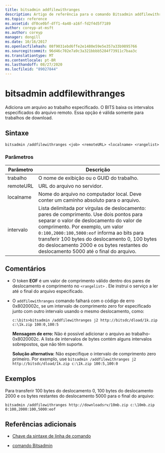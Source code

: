 ```yaml
---
title: bitsadmin addfilewithranges
description: Artigo de referência para o comando Bitsadmin addfilewithranges, que adiciona um arquivo ao trabalho especificado. O BITS baixa os intervalos especificados do arquivo remoto.
ms.topic: reference
ms.assetid: df0ce0bf-dff1-4a48-a16f-fd2f4d5f7189
author: coreyp-at-msft
ms.author: coreyp
manager: dongill
ms.date: 10/16/2017
ms.openlocfilehash: 08f9031ebd6ffe2e1480e59e5e357a33b9895766
ms.sourcegitcommit: 96d46c702e7a9c3a321bbbb5284f73911c7baa3c
ms.translationtype: MT
ms.contentlocale: pt-BR
ms.lasthandoff: 08/27/2020
ms.locfileid: "89027844"
---
```

# <a name="bitsadmin-addfilewithranges"></a>bitsadmin addfilewithranges

Adiciona um arquivo ao trabalho especificado. O BITS baixa os intervalos especificados do arquivo remoto. Essa opção é válida somente para trabalhos de download.

## <a name="syntax"></a>Sintaxe

```
bitsadmin /addfilewithranges <job> <remoteURL> <localname> <rangelist>
```

### <a name="parameters"></a>Parâmetros

| Parâmetro | Descrição |
| --------- | ----------- |
| trabalho | O nome de exibição ou o GUID do trabalho. |
| remoteURL | URL do arquivo no servidor. |
| localname | Nome do arquivo no computador local. Deve conter um caminho absoluto para o arquivo. |
| intervalo | Lista delimitada por vírgulas de deslocamento: pares de comprimento. Use dois pontos para separar o valor de deslocamento do valor de comprimento. Por exemplo, um valor `0:100,2000:100,5000:eof` informa ao bits para transferir 100 bytes do deslocamento 0, 100 bytes do deslocamento 2000 e os bytes restantes do deslocamento 5000 até o final do arquivo. |

## <a name="remarks"></a>Comentários

- O token **EOF** é um valor de comprimento válido dentro dos pares de deslocamento e comprimento no `<rangelist>` . Ele instrui o serviço a ler até o final do arquivo especificado.

- O `addfilewithranges` comando falhará com o código de erro 0x8020002c, se um intervalo de comprimento zero for especificado junto com outro intervalo usando o mesmo deslocamento, como:

    `c:\bits>bitsadmin /addfilewithranges j2 http://bitsdc/dload/1k.zip c:\1k.zip 100:0,100:5`

    **Mensagem de erro:** Não é possível adicionar o arquivo ao trabalho-0x8020002c. A lista de intervalos de bytes contém alguns intervalos sobrepostos, que não têm suporte.

    **Solução alternativa:** Não especifique o intervalo de comprimento zero primeiro. Por exemplo, use `bitsadmin /addfilewithranges j2 http://bitsdc/dload/1k.zip c:\1k.zip 100:5,100:0`

## <a name="examples"></a>Exemplos

Para transferir 100 bytes do deslocamento 0, 100 bytes do deslocamento 2000 e os bytes restantes do deslocamento 5000 para o final do arquivo:

```
bitsadmin /addfilewithranges http://downloadsrv/10mb.zip c:\10mb.zip 0:100,2000:100,5000:eof
```

## <a name="additional-references"></a>Referências adicionais

- [Chave da sintaxe de linha de comando](command-line-syntax-key.md)

- [comando Bitsadmin](bitsadmin.md)
